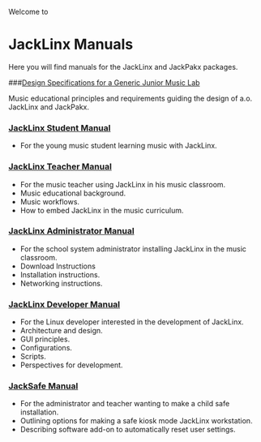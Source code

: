 Welcome to 
# JackLinx Manuals

Here you will find manuals for the JackLinx and JackPakx packages.


###[Design Specifications for a Generic Junior Music Lab](https://github.com/felison/JackLinx-Manuals/blob/master/design-specifications-junior-music-lab.md)

Music educational principles and requirements guiding the design of a.o. JackLinx and JackPakx.

### [JackLinx Student Manual](https://github.com/felison/JackLinx-Manuals/blob/master/jacklinx-student-manual.md)
- For the young music student learning music with JackLinx.

### [JackLinx Teacher Manual](https://github.com/felison/JackLinx-Manuals/blob/master/jacklinx-teacher-manual.md)
- For the music teacher using JackLinx in his music classroom.
- Music educational background.
- Music workflows.
- How to embed JackLinx in the music curriculum.

### [JackLinx Administrator Manual](https://github.com/felison/JackLinx-Manuals/blob/master/jacklinx-admin-manual.md) 
- For the school system administrator installing JackLinx in the music classroom.
- Download Instructions
- Installation instructions.
- Networking instructions.

### [JackLinx Developer Manual](https://github.com/felison/JackLinx-Manuals/blob/master/jacklinx-developer-manual.md)
- For the Linux developer interested in the development of JackLinx.
- Architecture and design.
- GUI principles.
- Configurations.
- Scripts.
- Perspectives for development.

### [JackSafe Manual](https://github.com/felison/JackLinx-Manuals/blob/master/jacksafe-manual.md)
- For the administrator and teacher wanting to make a child safe installation.
- Outlining options for making a safe kiosk mode JackLinx workstation.
- Describing software add-on to automatically reset user settings.

